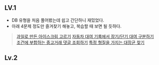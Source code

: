## LV.1
- DB 유형을 처음 풀어봤는데 쉽고 간단하니 재밌었다.
- 아래 4문제 정도만 즐겨찾기 해놓고, 복습할 때 보면 될 듯하다.

>[과일로 만든 아이스크림 고르기](https://school.programmers.co.kr/learn/courses/30/lessons/133025)
>[자동차 대여 기록에서 장기/단기 대여 구분하기](https://school.programmers.co.kr/learn/courses/30/lessons/151138)
>[조건에 부합하는 중고거래 댓글 조회하기](https://school.programmers.co.kr/learn/courses/30/lessons/164673)
>[특정 형질을 가지는 대장균 찾기](https://school.programmers.co.kr/learn/courses/30/lessons/301646)

## Lv.2
